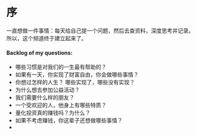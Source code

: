 # 序

一直想做一件事情：每天给自己提一个问题，然后去查资料，深度思考并记录。
所以，这个频道终于建立起来了。

#### Backlog of my questions:
- 哪些习惯是对我们的一生最有帮助的？
- 如果有一天，你实现了财富自由，你会做哪些事情？
- 你想过怎样的人生？ 哪些实现了，哪些没有实现？
- 为什么想去参加公益活动？
- 我们需要什么样的朋友？
- 一个受欢迎的人，他身上有哪些特质？
- 量化投资真的赚钱吗？为什么？
- 如果不考虑赚钱，你这辈子还想做哪些事情？
- 
